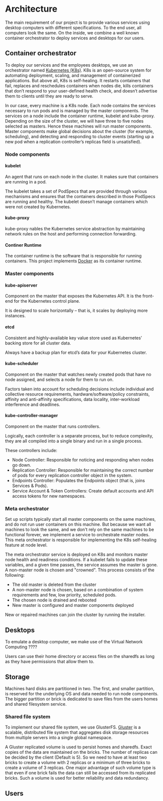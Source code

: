 # Architecture

The main requirement of our project is to provide various services using desktop computers with different specifications. To the end user, all computers look the same. On the inside, we combine a well known container orchestrator to deploy services and desktops for our users.

## Container orchestrator
To deploy our services and the employees desktops, we use an orchestrator named [Kubernetes (K8s)](https://kubernetes.io/). K8s is an open-source system for automating deployment, scaling, and management of containerized applications.
But above all, K8s is self-healing. It restarts containers that fail, replaces and reschedules containers when nodes die, kills containers that don’t respond to your user-defined health check, and doesn’t advertise them to clients until they are ready to serve.

In our case, every machine is a K8s node. Each node contains the services necessary to run pods and is managed by the master components. The services on a node include the container runtime, kubelet and kube-proxy. 
Depending on the size of the cluster, we will have three to five nodes selected as masters. Hence these machines will run master components. Master components make global decisions about the cluster (for example, scheduling), and detecting and responding to cluster events (starting up a new pod when a replication controller’s replicas field is unsatisfied).

### Node components
#### kubelet
An agent that runs on each node in the cluster. It makes sure that containers are running in a pod.

The kubelet takes a set of PodSpecs that are provided through various mechanisms and ensures that the containers described in those PodSpecs are running and healthy. The kubelet doesn’t manage containers which were not created by Kubernetes.

#### kube-proxy
kube-proxy nables the Kubernetes service abstraction by maintaining network rules on the host and performing connection forwarding.

#### Continer Runtime
The container runtime is the software that is responsible for running containers. This project implements [Docker](https://www.docker.com/) as its container runtime.

### Master components
#### kube-apiserver
Component on the master that exposes the Kubernetes API. It is the front-end for the Kubernetes control plane.

It is designed to scale horizontally – that is, it scales by deploying more instances. 

#### etcd
Consistent and highly-available key value store used as Kubernetes’ backing store for all cluster data.

Always have a backup plan for etcd’s data for your Kubernetes cluster.

#### kube-scheduler
Component on the master that watches newly created pods that have no node assigned, and selects a node for them to run on.

Factors taken into account for scheduling decisions include individual and collective resource requirements, hardware/software/policy constraints, affinity and anti-affinity specifications, data locality, inter-workload interference and deadlines.

#### kube-controller-manager
Component on the master that runs controllers.

Logically, each controller is a separate process, but to reduce complexity, they are all compiled into a single binary and run in a single process.

These controllers include:
* Node Controller: Responsible for noticing and responding when nodes go down.
* Replication Controller: Responsible for maintaining the correct number of pods for every replication controller object in the system.
* Endpoints Controller: Populates the Endpoints object (that is, joins Services & Pods).
* Service Account & Token Controllers: Create default accounts and API access tokens for new namespaces.

### Meta orchestrator
Set up scripts typically start all master components on the same machines, and do not run user containers on this machine. But because we want all machines to look the same, and we don't rely on the same machines to be functional forever, we implement a service to orchestrate master nodes. This meta orchestrator is responsible for implementing the K8s self-healing feature at node level.

The meta orchestrator service is deployed on K8s and monitors master node health and readiness conditions. If a kubelet fails to update these variables, and a given time passes, the service assumes the master is gone. A non-master node is chosen and "crowned". This process consists of the following:
* The old master is deleted from the cluster
* A non-master node is chosen, based on a combination of system requirements and few, low priority, scheduled pods.
* The chosen node is drained and rebooted
* New master is configured and master components deployed

New or repaired machines can join the cluster by running the installer.

## Desktops
To emulate a desktop computer, we make use of the Virtual Network Computing ????

Users can use their home directory or access files on the sharedfs as long as they have permissions that allow them to.

## Storage
Machines hard disks are partitioned in two. The first, and smaller partition, is reserved for the underlying OS and data needed to run node components. The bigger partition or brick is dedicated to save files from the users homes and shared filesystem service.

### Shared file system
To implement our shared file system, we use GlusterFS. [Gluster](https://www.gluster.org/) is a scalable, distributed file system that aggregates disk storage resources from multiple servers into a single global namespace.

A Gluster replicated volume is used to persist homes and sharedfs. Exact copies of the data are maintained on the bricks. 
The number of replicas can be decided by the client (Default is 5). So we need to have at least two bricks to create a volume with 2 replicas or a minimum of three bricks to create a volume of 3 replicas. 
One major advantage of such volume type is that even if one brick fails the data can still be accessed from its replicated bricks. Such a volume is used for better reliability and data redundancy.

## Users
